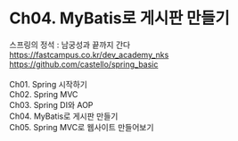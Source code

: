 # Ch04. MyBatis로 게시판 만들기
스프링의 정석 : 남궁성과 끝까지 간다<br>
https://fastcampus.co.kr/dev_academy_nks<br>
https://github.com/castello/spring_basic<br>
<br>
Ch01. Spring 시작하기<br>
Ch02. Spring MVC<br>
Ch03. Spring DI와 AOP<br>
Ch04. MyBatis로 게시판 만들기<br>
Ch05. Spring MVC로 웹사이트 만들어보기<br>
